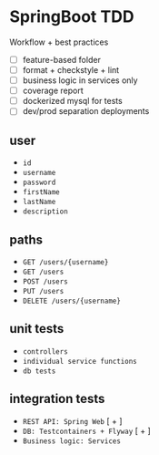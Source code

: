 # SpringBoot TDD
Workflow + best practices
- [ ] feature-based folder
- [ ] format + checkstyle + lint 
- [ ] business logic in services only
- [ ] coverage report
- [ ] dockerized mysql for tests
- [ ] dev/prod separation deployments

## user
- ```id```
- ```username```
- ```password```
- ```firstName```
- ```lastName```
- ```description```

## paths
- ```GET /users/{username}```
- ```GET /users```
- ```POST /users```
- ```PUT /users```
- ```DELETE /users/{username}```


## unit tests
- ```controllers```
- ```individual service functions```
- ```db tests```


## integration tests
- ```REST API: Spring Web``` [ + ]
- ```DB: Testcontainers + Flyway``` [ + ]
- ```Business logic: Services```